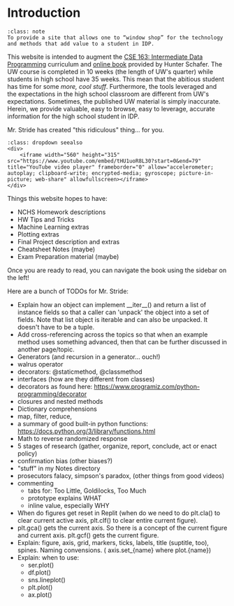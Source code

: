 
# <i class="fas fa-hand-sparkles fa-fw"></i> Introduction

```{admonition} Website Mission
:class: note
To provide a site that allows one to “window shop” for the technology and methods that add value to a student in IDP.  
```

This website is intended to augment the [CSE 163: Intermediate Data Programming](https://courses.cs.washington.edu/courses/cse163) curriculum and [online book](https://cse163.github.io/book) provided by Hunter Schafer. The UW course is completed in 10 weeks (the length of UW's quarter) while students in high school have 35 weeks. This mean that the abitious student has time for some _more, cool stuff_. Furthermore, the tools leveraged and the expectations in the high school classroom are different from UW's expectations. Sometimes, the published UW material is simply inaccurate. Herein, we provide valuable, easy to browse, easy to leverage, accurate information for the high school student in IDP.  

Mr. Stride has created "this ridiculous" thing... for you.
```{admonition} Video Reference
:class: dropdown seealso
<div>
    <iframe width="560" height="315" src="https://www.youtube.com/embed/tHU1uoR8L30?start=0&end=79" title="YouTube video player" frameborder="0" allow="accelerometer; autoplay; clipboard-write; encrypted-media; gyroscope; picture-in-picture; web-share" allowfullscreen></iframe>
</div>
```



Things this website hopes to have:
* NCHS Homework descriptions
* HW Tips and Tricks
* Machine Learning extras
* Plotting extras
* Final Project description and extras
* Cheatsheet Notes (maybe)
* Exam Preparation material (maybe)

Once you are ready to read, you can navigate the book using the sidebar on the left!  
  
Here are a bunch of TODOs for Mr. Stride:  
* Explain how an object can implement \_\_iter\_\_() and return a list of instance fields so that a caller can 'unpack' the object into a set of fields. Note that list object is iterable and can also be unpacked. It doesn't have to be a tuple.  
* Add cross-referencing across the topics so that when an example method uses something advanced, then that can be further discussed in another page/topic.  
* Generators (and recursion in a generator... ouch!)  
* walrus operator  
* decorators: @staticmethod, @classmethod  
* interfaces (how are they different from classes)  
* decorators as found here: https://www.programiz.com/python-programming/decorator  
* closures and nested methods  
* Dictionary comprehensions  
* map, filter, reduce,  
* a summary of good built-in python functions: https://docs.python.org/3/library/functions.html   
* Math to reverse randomized response   
* 5 stages of research (gather, organize, report, conclude, act or enact policy)
* confirmation bias  (other biases?)   
* "stuff" in my Notes directory   
* prosecutors falacy, simpson's paradox, (other things from good videos)  
* commenting  
    * tabs for: Too Little, Goldilocks, Too Much  
    * prototype explains WHAT  
    * inline value, especially WHY  
* When do figures get reset in Replit (when do we need to do plt.cla() to clear current active axis, plt.clf() to clear entire current figure).  
* plt.gca() gets the current axis. So there is a concept of the current figure and current axis. plt.gcf() gets the current figure. 
* Explain: figure, axis, grid, markers, ticks, labels, title (suptitle, too), spines. Naming convensions. ( axis.set_{name} where plot.{name})  
* Explain: when to use:
    * ser.plot()  
    * df.plot()  
    * sns.lineplot()  
    * plt.plot()  
    * ax.plot()  
